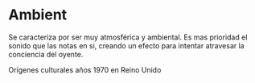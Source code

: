 # Ambient


Se caracteriza por ser muy atmosférica y ambiental. Es mas prioridad el sonido que las notas en si,
creando un efecto para intentar atravesar la conciencia del oyente.

Orígenes culturales años 1970 en Reino Unido
